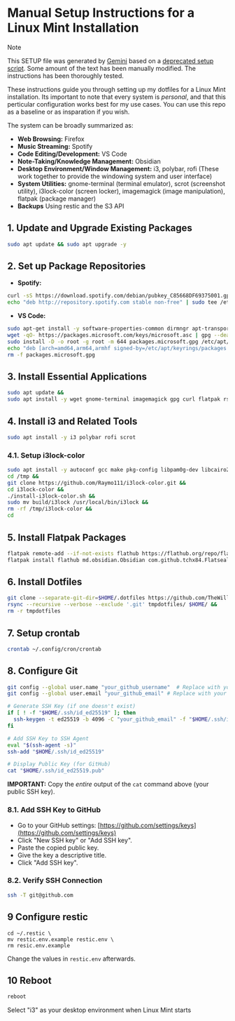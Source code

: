 # Manual Setup Instructions for a Linux Mint Installation

> [!NOTE]  
> This SETUP file was generated by [Gemini](https://gemini.google.com) based on a [deprecated setup script](https://github.com/TheWilley/dotfiles/tree/56d8b61802266c168f390657af957ef538a54153). Some amount of the text has been manually modified. The instructions has been thoroughly tested.

These instructions guide you through setting up my dotfiles for a Linux Mint installation. Its important to note that every system is _personal_, and that this perticular configuration works best for my use cases. You can use this repo as a baseline or as insparation if you wish.

The system can be broadly summarized as:

- **Web Browsing:** Firefox
- **Music Streaming:** Spotify
- **Code Editing/Development:** VS Code
- **Note-Taking/Knowledge Management:** Obsidian
- **Desktop Environment/Window Management:** i3, polybar, rofi (These work together to provide the windowing system and user interface)
- **System Utilities:** gnome-terminal (terminal emulator), scrot (screenshot utility), i3lock-color (screen locker), imagemagick (image manipulation), flatpak (package manager)
- **Backups** Using restic and the S3 API

## 1. Update and Upgrade Existing Packages

```bash
sudo apt update && sudo apt upgrade -y
```

## 2. Set up Package Repositories

- **Spotify:**

```bash
curl -sS https://download.spotify.com/debian/pubkey_C85668DF69375001.gpg | sudo gpg --dearmor --yes -o /etc/apt/trusted.gpg.d/spotify.gpg &&
echo "deb http://repository.spotify.com stable non-free" | sudo tee /etc/apt/sources.list.d/spotify.list
```

- **VS Code:**

```bash
sudo apt-get install -y software-properties-common dirmngr apt-transport-https lsb-release ca-certificates &&
wget -qO- https://packages.microsoft.com/keys/microsoft.asc | gpg --dearmor > packages.microsoft.gpg &&
sudo install -D -o root -g root -m 644 packages.microsoft.gpg /etc/apt/keyrings/packages.microsoft.gpg &&
echo "deb [arch=amd64,arm64,armhf signed-by=/etc/apt/keyrings/packages.microsoft.gpg] https://packages.microsoft.com/repos/code stable main" | sudo tee /etc/apt/sources.list.d/vscode.list > /dev/null &&
rm -f packages.microsoft.gpg
```

## 3. Install Essential Applications

```bash
sudo apt update &&
sudo apt install -y wget gnome-terminal imagemagick gpg curl flatpak rsync jq apt-transport-https firefox spotify-client code git
```

## 4. Install i3 and Related Tools

```bash
sudo apt install -y i3 polybar rofi scrot
```

### 4.1. Setup i3lock-color

```bash
sudo apt install -y autoconf gcc make pkg-config libpam0g-dev libcairo2-dev libfontconfig1-dev libxcb-composite0-dev libev-dev libx11-xcb-dev libxcb-xkb-dev libxcb-xinerama0-dev libxcb-randr0-dev libxcb-image0-dev libxcb-util-dev libxcb-xrm-dev libxkbcommon-dev libxkbcommon-x11-dev libjpeg-dev &&
cd /tmp &&
git clone https://github.com/Raymo111/i3lock-color.git &&
cd i3lock-color &&
./install-i3lock-color.sh &&
sudo mv build/i3lock /usr/local/bin/i3lock &&
rm -rf /tmp/i3lock-color &&
cd
```

## 5. Install Flatpak Packages

```bash
flatpak remote-add --if-not-exists flathub https://flathub.org/repo/flathub.flatpakrepo &&
flatpak install flathub md.obsidian.Obsidian com.github.tchx84.Flatseal -y
```

## 6. Install Dotfiles

```bash
git clone --separate-git-dir=$HOME/.dotfiles https://github.com/TheWilley/dotfiles.git tmpdotfiles &&
rsync --recursive --verbose --exclude '.git' tmpdotfiles/ $HOME/ &&
rm -r tmpdotfiles
```

## 7. Setup crontab

```bash
crontab ~/.config/cron/crontab
```

## 8. Configure Git

```bash
git config --global user.name "your_github_username"  # Replace with your GitHub username
git config --global user.email "your_github_email" # Replace with your GitHub email

# Generate SSH Key (if one doesn't exist)
if [ ! -f "$HOME/.ssh/id_ed25519" ]; then
  ssh-keygen -t ed25519 -b 4096 -C "your_github_email" -f "$HOME/.ssh/id_ed25519" # Replace with your GitHub email
fi

# Add SSH Key to SSH Agent
eval "$(ssh-agent -s)"
ssh-add "$HOME/.ssh/id_ed25519"

# Display Public Key (for GitHub)
cat "$HOME/.ssh/id_ed25519.pub"
```

**IMPORTANT:** Copy the _entire_ output of the `cat` command above (your public SSH key).

### 8.1. Add SSH Key to GitHub

- Go to your GitHub settings: [https://github.com/settings/keys](https://github.com/settings/keys)
- Click "New SSH key" or "Add SSH key".
- Paste the copied public key.
- Give the key a descriptive title.
- Click "Add SSH key".

### 8.2. Verify SSH Connection

```bash
ssh -T git@github.com
```

## 9 Configure restic

```
cd ~/.restic \
mv restic.env.example restic.env \
rm resic.env.example
```

Change the values in `restic.env` afterwards.

## 10 Reboot

```bash
reboot
```

Select "i3" as your desktop environment when Linux Mint starts
